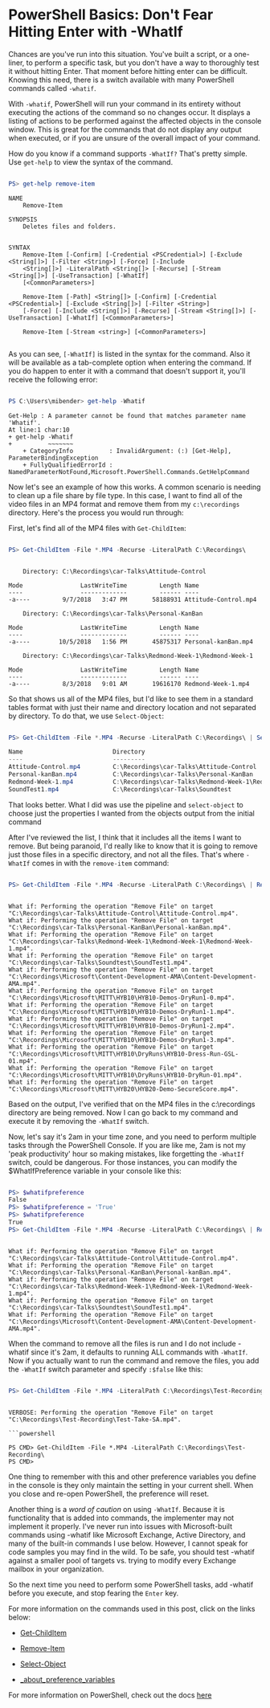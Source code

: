 # PowerShell Basics: Don't Fear Hitting Enter with -WhatIf

Chances are you've run into this situation. You've built a script, or a one-liner, to perform a specific task, but you don't have a way to thoroughly test it without hitting Enter. That moment before hitting enter can be difficult. Knowing this need, there is a switch available with many PowerShell commands called `-whatif`. 

With `-whatif`, PowerShell will run your command in its entirety without executing the actions of the command so no changes occur. It displays a listing of actions to be performed against the affected objects in the console window. This is great for the commands that do not display any output when executed, or if you are unsure of the overall impact of your command.


How do you know if a command supports `-WhatIf?` That's pretty simple. Use `get-help` to view the syntax of the command.

```powershell

PS> get-help remove-item

```

```
NAME
    Remove-Item

SYNOPSIS
    Deletes files and folders.


SYNTAX
    Remove-Item [-Confirm] [-Credential <PSCredential>] [-Exclude <String[]>] [-Filter <String>] [-Force] [-Include
    <String[]>] -LiteralPath <String[]> [-Recurse] [-Stream <String[]>] [-UseTransaction] [-WhatIf]
    [<CommonParameters>]

    Remove-Item [-Path] <String[]> [-Confirm] [-Credential <PSCredential>] [-Exclude <String[]>] [-Filter <String>]
    [-Force] [-Include <String[]>] [-Recurse] [-Stream <String[]>] [-UseTransaction] [-WhatIf] [<CommonParameters>]

    Remove-Item [-Stream <string>] [<CommonParameters>]
    
```
As you can see, `[-WhatIf]` is listed in the syntax for the command. Also it will be available as a tab-complete option when entering the command. If you do happen to enter it with a command that doesn't support it, you'll receive the following error:

```powershell

PS C:\Users\mibender> get-help -Whatif

```
```
Get-Help : A parameter cannot be found that matches parameter name 'Whatif'.
At line:1 char:10
+ get-help -Whatif
+          ~~~~~~~
    + CategoryInfo          : InvalidArgument: (:) [Get-Help], ParameterBindingException
    + FullyQualifiedErrorId : NamedParameterNotFound,Microsoft.PowerShell.Commands.GetHelpCommand

```
Now let's see an example of how this works. A common scenario is needing to clean up a file share by file type. In this case, I want to find all of the video files in an MP4 format and remove them from my `c:\recordings` directory. Here's the process you would run through:

First, let's find all of the MP4 files with  `Get-ChildItem`:

```powershell

PS> Get-ChildItem -File *.MP4 -Recurse -LiteralPath C:\Recordings\ 

```

```

    Directory: C:\Recordings\car-Talks\Attitude-Control

Mode                LastWriteTime         Length Name
----                -------------         ------ ----
-a----         9/7/2018   3:47 PM       58188931 Attitude-Control.mp4

    Directory: C:\Recordings\car-Talks\Personal-KanBan

Mode                LastWriteTime         Length Name
----                -------------         ------ ----
-a----        10/5/2018   1:56 PM       45875317 Personal-kanBan.mp4

    Directory: C:\Recordings\car-Talks\Redmond-Week-1\Redmond-Week-1

Mode                LastWriteTime         Length Name
----                -------------         ------ ----
-a----         8/3/2018   9:01 AM       19616170 Redmond-Week-1.mp4
```

So that shows us all of the MP4 files, but I'd like to see them in a standard tables format with just their name and directory location and not separated by directory. To do that, we use `Select-Object`:

```powershell

PS> Get-ChildItem -File *.MP4 -Recurse -LiteralPath C:\Recordings\ | Select-Object Name,Directory

Name                         Directory
----                         ---------
Attitude-Control.mp4         C:\Recordings\car-Talks\Attitude-Control
Personal-kanBan.mp4          C:\Recordings\car-Talks\Personal-KanBan
Redmond-Week-1.mp4           C:\Recordings\car-Talks\Redmond-Week-1\Redmond-Week-1
SoundTest1.mp4               C:\Recordings\car-Talks\Soundtest

```

That looks better. What I did was use the pipeline and `select-object` to choose just the properties I wanted from the objects output from the initial command

After I've reviewed the list, I think that it includes all the items I want to remove. But being paranoid, I'd really like to know that it is going to remove just those files in a specific directory, and not all the files. That's where `-WhatIf` comes in with the `remove-item` command:

```powershell

PS> Get-ChildItem -File *.MP4 -Recurse -LiteralPath C:\Recordings\ | Remove-Item -WhatIf

```

```

What if: Performing the operation "Remove File" on target "C:\Recordings\car-Talks\Attitude-Control\Attitude-Control.mp4".
What if: Performing the operation "Remove File" on target "C:\Recordings\car-Talks\Personal-KanBan\Personal-kanBan.mp4".
What if: Performing the operation "Remove File" on target "C:\Recordings\car-Talks\Redmond-Week-1\Redmond-Week-1\Redmond-Week-1.mp4".
What if: Performing the operation "Remove File" on target "C:\Recordings\car-Talks\Soundtest\SoundTest1.mp4".
What if: Performing the operation "Remove File" on target "C:\Recordings\Microsoft\Content-Development-AMA\Content-Development-AMA.mp4".
What if: Performing the operation "Remove File" on target "C:\Recordings\Microsoft\MITT\HYB10\HYB10-Demos-DryRun1-0.mp4".
What if: Performing the operation "Remove File" on target "C:\Recordings\Microsoft\MITT\HYB10\HYB10-Demos-DryRun1-1.mp4".
What if: Performing the operation "Remove File" on target "C:\Recordings\Microsoft\MITT\HYB10\HYB10-Demos-DryRun1-2.mp4".
What if: Performing the operation "Remove File" on target "C:\Recordings\Microsoft\MITT\HYB10\HYB10-Demos-DryRun1-3.mp4".
What if: Performing the operation "Remove File" on target "C:\Recordings\Microsoft\MITT\HYB10\DryRuns\HYB10-Dress-Run-GSL-01.mp4".
What if: Performing the operation "Remove File" on target "C:\Recordings\Microsoft\MITT\HYB10\DryRuns\HYB10-DryRun-01.mp4".
What if: Performing the operation "Remove File" on target "C:\Recordings\Microsoft\MITT\HYB20\HYB20-Demo-SecureScore.mp4".

```

Based on the output, I've verified that on the MP4 files in the c:\recordings directory are being removed. Now I can go back to my command and execute it by removing the `-WhatIf` switch.

Now, let's say it's 2am in your time zone, and you need to perform multiple tasks through the PowerShell Console. If you are like me, 2am is not my 'peak productivity' hour so making mistakes, like forgetting the `-WhatIf` switch, could be dangerous. For those instances, you can modify the $WhatIfPreference variable in your console like this:

```powershell

PS> $whatifpreference
False
PS> $whatifpreference = 'True'
PS> $whatifpreference
True
PS> Get-ChildItem -File *.MP4 -Recurse -LiteralPath C:\Recordings\ | Remove-Item

```

```

What if: Performing the operation "Remove File" on target "C:\Recordings\car-Talks\Attitude-Control\Attitude-Control.mp4".
What if: Performing the operation "Remove File" on target "C:\Recordings\car-Talks\Personal-KanBan\Personal-kanBan.mp4".
What if: Performing the operation "Remove File" on target "C:\Recordings\car-Talks\Redmond-Week-1\Redmond-Week-1\Redmond-Week-1.mp4".
What if: Performing the operation "Remove File" on target "C:\Recordings\car-Talks\Soundtest\SoundTest1.mp4".
What if: Performing the operation "Remove File" on target "C:\Recordings\Microsoft\Content-Development-AMA\Content-Development-AMA.mp4".

```

When the command to remove all the files is run and I do not include -whatif since it's 2am, it defaults to running ALL commands with `-WhatIf`.
Now if you actually want to run the command and remove the files, you add the `-WhatIf` switch parameter and specify `:$false` like this:

```powershell

PS> Get-ChildItem -File *.MP4 -LiteralPath C:\Recordings\Test-Recording\ | Remove-Item -WhatIf:$false -Verbose

```

```

VERBOSE: Performing the operation "Remove File" on target "C:\Recordings\Test-Recording\Test-Take-SA.mp4".

```powershell

PS CMD> Get-ChildItem -File *.MP4 -LiteralPath C:\Recordings\Test-Recording\
PS CMD>

```

One thing to remember with this and other preference variables you define in the console is they only maintain the setting in your current shell. When you close and re-open PowerShell, the preference will reset.

Another thing is a *word of caution* on using `-WhatIf`. Because it is functionality that is added into commands, the implementer may not implement it properly. I've never run into issues with Microsoft-built commands using -whatif like Microsoft Exchange, Active Directory, and many of the built-in commands I use below. However, I cannot speak for code samples you may find in the wild. To be safe, you should test -whatif against a smaller pool of targets vs. trying to modify every Exchange mailbox in your organization.

So the next time you need to perform some PowerShell tasks, add -whatif before you execute, and stop fearing the `Enter` key.

For more information on the commands used in this post, click on the links below:
- [Get-ChildItem](https://docs.microsoft.com/en-us/powershell/module/microsoft.powershell.management/get-childitem?WT_id.md=blog-techcommunity-mibender&view=powershell-6)

- [Remove-Item](https://docs.microsoft.com/en-us/powershell/module/Microsoft.PowerShell.Management/Remove-Item?WT_id.md=blog-techcommunity-mibender&view=powershell-6)

- [Select-Object](https://docs.microsoft.com/en-us/powershell/module/Microsoft.PowerShell.Utility/Select-Object?WT_id.md=blog-techcommunity-mibender&view=powershell-6)

- [_about_preference_variables](https://docs.microsoft.com/en-us/powershell/module/microsoft.powershell.core/about/about_preference_variables?WT_id.md=blog-techcommunity-mibender&view=powershell-6)

For more information on PowerShell, check out the docs [here](https://docs.microsoft.com/en-us/powershell/?WT_id.md=blog-techcommunity-mibender)

